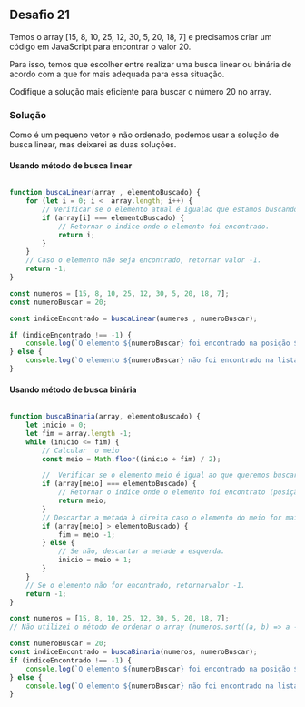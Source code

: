 ## Desafio 21

Temos o array [15, 8, 10, 25, 12, 30, 5, 20, 18, 7] e precisamos criar um código em JavaScript para encontrar o valor 20.

Para isso, temos que escolher entre realizar uma busca linear ou binária de acordo com a que for mais adequada para essa situação.

Codifique a solução mais eficiente para buscar o número 20 no array.

### Solução

Como é um pequeno vetor e não ordenado, podemos usar a solução de busca linear, mas deixarei as duas soluções.

#### Usando método de busca linear 
````js 

function buscaLinear(array , elementoBuscado) {
    for (let i = 0; i <  array.length; i++) {
        // Verificar se o elemento atual é igualao que estamos buscando.
        if (array[i] === elementoBuscado) {
            // Retornar o indice onde o elemento foi encontrado.
            return i;
        }
    }
    // Caso o elemento não seja encontrado, retornar valor -1.
    return -1;
}

const numeros = [15, 8, 10, 25, 12, 30, 5, 20, 18, 7];
const numeroBuscar = 20;

const indiceEncontrado = buscaLinear(numeros , numeroBuscar);

if (indiceEncontrado !== -1) {
    console.log(`O elemento ${numeroBuscar} foi encontrado na posição ${indiceEncontrado}`);
} else {
    console.log(`O elemento ${numeroBuscar} não foi encontrado na lista`);
}


````

#### Usando método de busca binária

````js

function buscaBinaria(array, elementoBuscado) {
    let inicio = 0;
    let fim = array.length -1;
    while (inicio <= fim) {
        // Calcular  o meio
        const meio = Math.floor((inicio + fim) / 2);

        //  Verificar se o elemento meio é igual ao que queremos buscar.
        if (array[meio] === elementoBuscado) {
            // Retornar o indice onde o elemento foi encontrato (posição).
            return meio;
        }
        // Descartar a metada à direita caso o elemento do meio for maior que o elemento buscado.
        if (array[meio] > elementoBuscado) {
            fim = meio -1;
        } else {
            // Se não, descartar a metade a esquerda.
            inicio = meio + 1;
        }
    }
    // Se o elemento não for encontrado, retornarvalor -1.
    return -1;
}

const numeros = [15, 8, 10, 25, 12, 30, 5, 20, 18, 7];
// Não utilizei o método de ordenar o array (numeros.sort((a, b) => a - b);),  pois se o indice for necessário poderá haver mudança na posição caso haja mudança de valores no vetor.

const numeroBuscar = 20;
const indiceEncontrado = buscaBinaria(numeros, numeroBuscar);
if (indiceEncontrado !== -1) {
    console.log(`O elemento ${numeroBuscar} foi encontrado na posição ${indiceEncontrado}`);
} else {
    console.log(`O elemento ${numeroBuscar} não foi encontrado na lista`);
}

